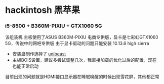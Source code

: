 # hackintosh 黑苹果

### i5-8500 + B360M-PIXIU + GTX1060 5G
该组装机 主板使用了ASUS B360M-PIXIU 电商专供版，显卡是七彩虹GTX1060 5G，传说中的网吧专供版
由于显卡驱动的问题只能安装 10.13.6 high sierra
 * 安装盘制作选择了 [unibeast](https://www.tonymacx86.com/resources/unibeast-8-3-2-high-sierra.383/)
 * 主板BOIS设置，建议多尝试调整几次，我直接加载的优化过后的配置，现在也能正常启动

目前出现的问题就是HDMI接口显示器在睡眠唤醒的时候出现雪花屏，其他都正常
